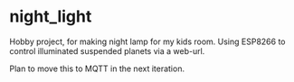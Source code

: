 # night_light

Hobby project, for making night lamp for my kids room.
Using ESP8266 to control illuminated suspended planets via a web-url.

Plan to move this to MQTT in the next iteration.
